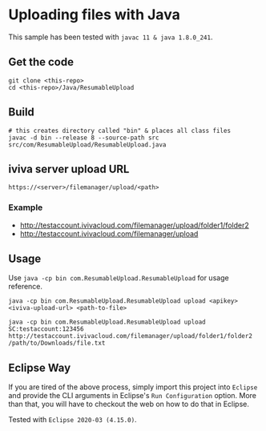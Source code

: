 # Uploading files with Java

This sample has been tested with `javac 11 & java 1.8.0_241`.

## Get the code

```text
git clone <this-repo>
cd <this-repo>/Java/ResumableUpload
```

## Build

```text
# this creates directory called "bin" & places all class files
javac -d bin --release 8 --source-path src src/com/ResumableUpload/ResumableUpload.java
```

## iviva server upload URL

``` text
https://<server>/filemanager/upload/<path>
```

### Example

* <http://testaccount.ivivacloud.com/filemanager/upload/folder1/folder2>
* <http://testaccount.ivivacloud.com/filemanager/upload>

## Usage

Use `java -cp bin com.ResumableUpload.ResumableUpload` for usage reference.

```text
java -cp bin com.ResumableUpload.ResumableUpload upload <apikey> <iviva-upload-url> <path-to-file>

java -cp bin com.ResumableUpload.ResumableUpload upload SC:testaccount:123456 http://testaccount.ivivacloud.com/filemanager/upload/folder1/folder2 /path/to/Downloads/file.txt
```

## Eclipse Way

If you are tired of the above process, simply import this project into `Eclipse` and provide the CLI arguments in Eclipse's `Run Configuration` option. More than that, you will have to checkout the web on how to do that in Eclipse.

Tested with `Eclipse 2020-03 (4.15.0)`.
